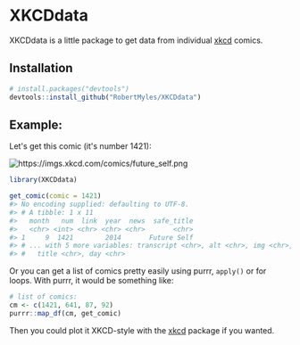 <!-- README.md is generated from README.Rmd. Please edit that file -->
XKCDdata
========

XKCDdata is a little package to get data from individual [xkcd](https://xkcd.com/) comics.

Installation
------------

``` r
# install.packages("devtools")
devtools::install_github("RobertMyles/XKCDdata")
```

Example:
--------

Let's get this comic (it's number 1421):

![<https://imgs.xkcd.com/comics/future_self.png>](https://imgs.xkcd.com/comics/future_self.png)

``` r
library(XKCDdata)

get_comic(comic = 1421)
#> No encoding supplied: defaulting to UTF-8.
#> # A tibble: 1 x 11
#>   month   num  link  year  news  safe_title
#>   <chr> <int> <chr> <chr> <chr>       <chr>
#> 1     9  1421        2014       Future Self
#> # ... with 5 more variables: transcript <chr>, alt <chr>, img <chr>,
#> #   title <chr>, day <chr>
```

Or you can get a list of comics pretty easily using purrr, `apply()` or for loops. With purrr, it would be something like:

``` r
# list of comics:
cm <- c(1421, 641, 87, 92)
purrr::map_df(cm, get_comic)
```

Then you could plot it XKCD-style with the [xkcd](http://xkcd.r-forge.r-project.org/) package if you wanted.
